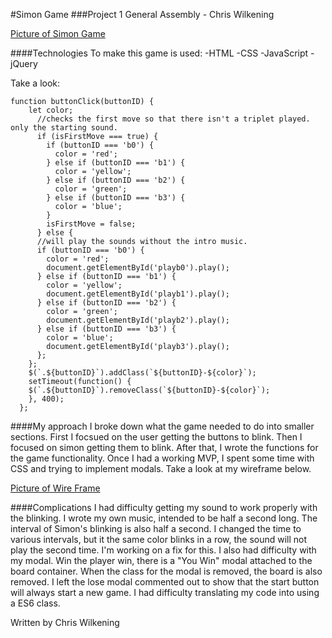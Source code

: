 #Simon Game
###Project 1 General Assembly - Chris Wilkening

[Picture of Simon Game](http://i.imgur.com/JraiZBo.png)

####Technologies
To make this game is used:
-HTML
-CSS
-JavaScript
-jQuery

Take a look: 

```
function buttonClick(buttonID) {
    let color;
      //checks the first move so that there isn't a triplet played. only the starting sound.
      if (isFirstMove === true) {
        if (buttonID === 'b0') {
          color = 'red';
        } else if (buttonID === 'b1') {
          color = 'yellow';
        } else if (buttonID === 'b2') {
          color = 'green';
        } else if (buttonID === 'b3') {
          color = 'blue';
        }
        isFirstMove = false;
      } else {
      //will play the sounds without the intro music.
      if (buttonID === 'b0') {
        color = 'red';
        document.getElementById('playb0').play();
      } else if (buttonID === 'b1') {
        color = 'yellow';
        document.getElementById('playb1').play();
      } else if (buttonID === 'b2') {
        color = 'green';
        document.getElementById('playb2').play();
      } else if (buttonID === 'b3') {
        color = 'blue';
        document.getElementById('playb3').play();
      };
    };
    $(`.${buttonID}`).addClass(`${buttonID}-${color}`);
    setTimeout(function() {
    $(`.${buttonID}`).removeClass(`${buttonID}-${color}`);
    }, 400);
  };
```

####My approach
I broke down what the game needed to do into smaller sections. First I
focsued on the user getting the buttons to blink. Then I focused on simon
getting them to blink. After that, I wrote the functions for the game functionality.
Once I had a working MVP, I spent some time with CSS and trying to implement modals.
Take a look at my wireframe below. 

[Picture of Wire Frame](http://i.imgur.com/W8E9sUv.png)

####Complications
I had difficulty getting my sound to work properly with the blinking. 
I wrote my own music, intended to be half a second long. The interval of Simon's
blinking is also half a second. I changed the time to various intervals, but it the same
color blinks in a row, the sound will not play the second time. I'm working on a fix for this.
I also had difficulty with my modal. Win the player win, there is a "You Win" modal attached to the
board container. When the class for the modal is removed, the board is also removed. I left the lose modal commented out to show that the start button will always start a new game.
I had difficulty translating my code into using a ES6 class.

Written by Chris Wilkening
